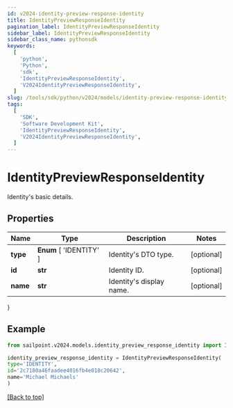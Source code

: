 ```yaml
---
id: v2024-identity-preview-response-identity
title: IdentityPreviewResponseIdentity
pagination_label: IdentityPreviewResponseIdentity
sidebar_label: IdentityPreviewResponseIdentity
sidebar_class_name: pythonsdk
keywords:
  [
    'python',
    'Python',
    'sdk',
    'IdentityPreviewResponseIdentity',
    'V2024IdentityPreviewResponseIdentity',
  ]
slug: /tools/sdk/python/v2024/models/identity-preview-response-identity
tags:
  [
    'SDK',
    'Software Development Kit',
    'IdentityPreviewResponseIdentity',
    'V2024IdentityPreviewResponseIdentity',
  ]
---
```


# IdentityPreviewResponseIdentity

Identity's basic details.

## Properties

| Name     | Type                    | Description              | Notes      |
| -------- | ----------------------- | ------------------------ | ---------- |
| **type** | **Enum** [ 'IDENTITY' ] | Identity's DTO type.     | [optional] |
| **id**   | **str**                 | Identity ID.             | [optional] |
| **name** | **str**                 | Identity's display name. | [optional] |

}

## Example

```python
from sailpoint.v2024.models.identity_preview_response_identity import IdentityPreviewResponseIdentity

identity_preview_response_identity = IdentityPreviewResponseIdentity(
type='IDENTITY',
id='2c7180a46faadee4016fb4e018c20642',
name='Michael Michaels'
)

```

[[Back to top]](#)
